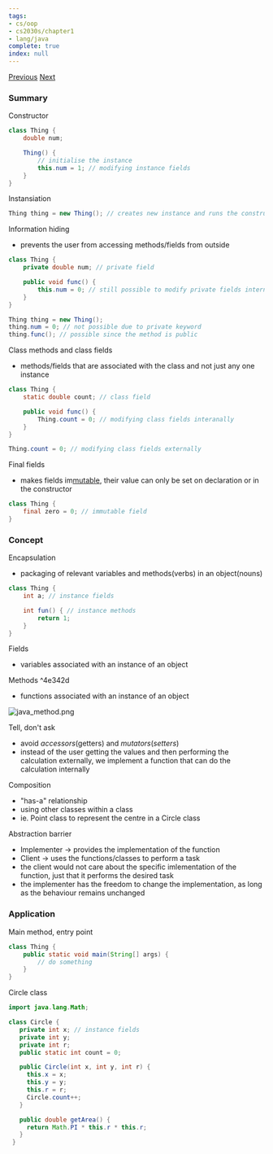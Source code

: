 ```yaml
---
tags:
- cs/oop
- cs2030s/chapter1
- lang/java
complete: true
index: null
---
```

[Previous](/labyrinth/notes/cs/cs2030s/types)   [Next](/labyrinth/notes/cs/cs2030s/inheritance)
### Summary
Constructor
```java
class Thing {
	double num;

	Thing() {
		// initialise the instance
		this.num = 1; // modifying instance fields
	}
}
```

Instansiation
```java
Thing thing = new Thing(); // creates new instance and runs the constructor
```

Information hiding
- prevents the user from accessing methods/fields from outside
```java
class Thing {
	private double num; // private field

	public void func() {
		this.num = 0; // still possible to modify private fields internally
	}
}

Thing thing = new Thing();
thing.num = 0; // not possible due to private keyword
thing.func(); // possible since the method is public
```

Class methods and class fields
- methods/fields that are associated with the class and not just any one instance
```java
class Thing {
	static double count; // class field

	public void func() {
		Thing.count = 0; // modifying class fields interanally
	}
}

Thing.count = 0; // modifying class fields externally
```

Final fields
- makes fields im[mutable](/labyrinth/notes/cs/cs1101s/mutable_data), their value can only be set on declaration or in the constructor
```java
class Thing {
	final zero = 0; // immutable field
}
```
### Concept
Encapsulation
- packaging of relevant variables and methods(verbs) in an object(nouns)
```java
class Thing {
	int a; // instance fields

	int fun() { // instance methods
		return 1;
	}
}
```

Fields
- variables associated with an instance of an object

Methods ^4e342d
- functions associated with an instance of an object
<img src="/labyrinth/assets/java_method.png" alt="java_method.png" class="mx-auto object-none" style="">

Tell, don't ask
- avoid _accessors_(getters) and _mutators_(_setters_)
- instead of the user getting the values and then performing the calculation externally, we implement a function that can do the calculation internally

Composition
- "has-a" relationship
- using other classes within a class
- ie. Point class to represent the centre in a Circle class

Abstraction barrier
- Implementer -> provides the implementation of the function
- Client -> uses the functions/classes to perform a task
- the client would not care about the specific imlementation of the function, just that it performs the desired task
- the implementer has the freedom to change the implementation, as long as the behaviour remains unchanged
### Application
Main method, entry point
```java
class Thing {
	public static void main(String[] args) {
		// do something
	}
}
```

Circle class
```java
import java.lang.Math;

class Circle {
   private int x; // instance fields
   private int y;
   private int r;
   public static int count = 0;

   public Circle(int x, int y, int r) {
     this.x = x;
     this.y = y;
     this.r = r;
     Circle.count++;
   }

   public double getArea() {
     return Math.PI * this.r * this.r;
   }
 }
```